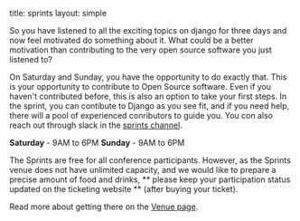 title: sprints 
layout: simple

So you have listened to all the exciting topics on django for three days and now feel motivated do something about it. What could be a better motivation than contributing to the very open source software you just listened to?

On Saturday and Sunday, you have the opportunity to do exactly that. This is your opportunity to contribute to Open Source software. Even if you haven't contributed before, this is also an option to take your first steps. In the sprint, you can contibute to Django as you see fit, and if you need help, there will a pool of experienced conributors to guide you. You con also reach out through slack in the <a href="https://djangoconeurope.slack.com/archives/C023KDSSL59" target="_blank">sprints channel</a>.

**Saturday** - 9AM to 6PM
**Sunday** - 9AM to 6PM

The Sprints are free for all conference participants. However, as the Sprints venue does not have unlimited capacity, and we would like to prepare a precise amount of food and drinks, ** please keep your participation status updated on the ticketing website ** (after buying your ticket). 

Read more about getting there on the [Venue page](/information/venue/).
